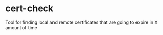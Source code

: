 # cert-check
Tool for finding local and remote certificates that are going to expire in X amount of time
